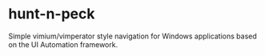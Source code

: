 hunt-n-peck
===========
Simple vimium/vimperator style navigation for Windows applications based on the UI Automation framework.
